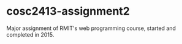 # cosc2413-assignment2
Major assignment of RMIT's web programming course, started and completed in 2015.  

